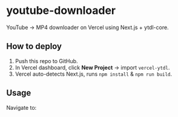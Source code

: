 # youtube-downloader

YouTube → MP4 downloader on Vercel using Next.js + ytdl-core.

## How to deploy

1. Push this repo to GitHub.
2. In Vercel dashboard, click **New Project** → import `vercel-ytdl`.
3. Vercel auto-detects Next.js, runs `npm install` & `npm run build`.

## Usage

Navigate to:
